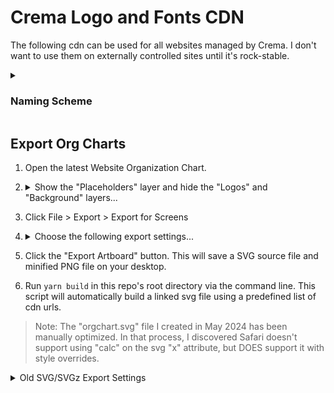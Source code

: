 # Crema Logo and Fonts CDN
The following cdn can be used for all websites managed by Crema. I don't want to use them on externally controlled sites until it's rock-stable.

<details>
<summary><h3>Naming Scheme</h3></summary>

**Carriers**<br>
http://cdn.cremadesignstudio.com/logos/carriers/ `CARRIER` - `SIZE` . `EXT`

**Corporate**<br>
http://cdn.cremadesignstudio.com/logos/corporate/ `COLOR` - `SIZE` . `EXT`

**Divisions**<br>
http://cdn.cremadesignstudio.com/logos/divisions/ `DIVISION` / `COLOR` - `SIZE` . `EXT`

**Partners**<br>
http://cdn.cremadesignstudio.com/logos/partners/ `PARTNER` / `STYLE` - `COLOR` - `SIZE` . `EXT`

**Products**<br>
http://cdn.cremadesignstudio.com/logos/products/ `PRODUCT` / `STYLE` - `COLOR` - `SIZE` . `EXT`

##### Notes
- The style tag is optional for the default logo
- The width tag is optional for 500px wide logos, since that is the largest size for raster logos.  However, I'm defaulting to svg and svgz files as much as possible.

#### Common Styles
- **Reversed** — color logo for dark backgrounds
- **White** — pure white logo for dark backgrounds
- **Black** — black or black and white logo
- **Color/4c** — haven't decided if the 4c abbreviation should be standard
- **Stacked/Square/Center** — besides the MWG division logos, this is the default
- **Horizontal** — duhh...used for wide logos.
</details>

## Export Org Charts

1. Open the latest Website Organization Chart.

2. <details>
	<summary>Show the "Placeholders" layer and hide the "Logos" and "Background" layers...</summary>
	<img src="docs/2018-export-orgchart-1.png" width="400" alt="2018 MWG OrgChart Export Settings Screen 1">
</details>

3. Click File > Export > Export for Screens

4. <details>
	<summary>Choose the following export settings...</summary>
	<img src="docs/2018-export-orgchart-2.png" width="100%" alt="2018 MWG OrgChart Export Settings Screen 2">
	<img src="docs/2018-export-orgchart-3.png" width="100%" alt="2018 MWG OrgChart Export Settings Screen 3">
</details>

5. Click the "Export Artboard" button. This will save a SVG source file and minified PNG file on your desktop.

6. Run `yarn build` in this repo's root directory via the command line. This script will automatically build a linked svg file using a predefined list of cdn urls.

> Note: The "orgchart.svg" file I created in May 2024 has been manually optimized. In that process, I discovered Safari doesn't support using "calc" on the svg "x" attribute, but DOES support it with style overrides.

<details>
<summary>Old SVG/SVGz Export Settings</summary>

## SVG Export Settings
<img src="docs/2018-svg-export-settings.png" width="500" alt="2018 SVG Export Settings">

## SVGZ Save as Copy Settings
<img src="docs/2018-svgz-save-settings.png" width="500" alt="2018 SVGZ Save Copy Settings">
</details>
